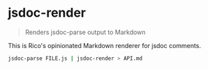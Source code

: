 # jsdoc-render

> Renders jsdoc-parse output to Markdown

This is Rico's opinionated Markdown renderer for jsdoc comments.

```sh
jsdoc-parse FILE.js | jsdoc-render > API.md
```
